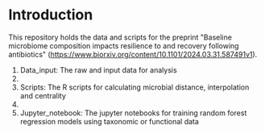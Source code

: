 # Introduction
This repository holds the data and scripts for the preprint "Baseline microbiome composition impacts resilience to and recovery following antibiotics" (https://www.biorxiv.org/content/10.1101/2024.03.31.587491v1).

1. Data_input: The raw and input data for analysis
2. 
3. Scripts: The R scripts for calculating microbial distance, interpolation and centrality
4. 
5. Jupyter_notebook: The jupyter notebooks for training random forest regression models using taxonomic or functional data
